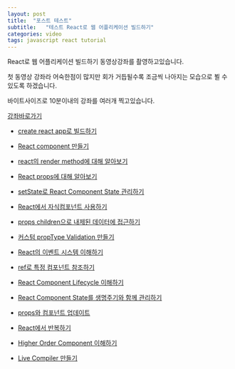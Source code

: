 ```yaml
---
layout: post
title:  "포스트 테스트"
subtitle:   "테스트 React로 웹 어플리케이션 빌드하기"
categories: video
tags: javascript react tutorial
---
```


React로 웹 어플리케이션 빌드하기 동영상강좌를 촬영하고있습니다.

첫 동영상 강좌라 어숙한점이 많지만 회가 거듭될수록 조금씩 나아지는 모습으로 뵐 수 있도록 하겠습니다.

바이트사이즈로 10분이내의 강좌를 여러개 찍고있습니다.

[강좌바로가기](https://www.youtube.com/playlist?list=PLBrx45N7b6tkdisu8ZhKs02tEf5wDuk2W)

- [ create react app로 빌드하기 ](https://youtu.be/r9fbXIaNxck?list=PLBrx45N7b6tkdisu8ZhKs02tEf5wDuk2W)

- [ React component 만들기 ](https://youtu.be/UfFmRTSgzhw?list=PLBrx45N7b6tkdisu8ZhKs02tEf5wDuk2W)

- [ react의 render method에 대해 알아보기 ](https://youtu.be/LqH4UnZ51z0?list=PLBrx45N7b6tkdisu8ZhKs02tEf5wDuk2W)

- [ React props에 대해 알아보기 ](https://youtu.be/lzRLyWkjypo?list=PLBrx45N7b6tkdisu8ZhKs02tEf5wDuk2W)

- [ setState로 React Component State 관리하기 ](https://youtu.be/bQ0BVWKs9xo?list=PLBrx45N7b6tkdisu8ZhKs02tEf5wDuk2W)

- [React에서 자식컴포넌트 사용하기 ](https://youtu.be/Fu8oEdeQebY?list=PLBrx45N7b6tkdisu8ZhKs02tEf5wDuk2W)

- [ props children으로 내제된 데이터에 접근하기 ](https://youtu.be/xXyHRrnEdfI?list=PLBrx45N7b6tkdisu8ZhKs02tEf5wDuk2W)

- [ 커스텀 propType Validation 만들기 ](https://youtu.be/A0Gp1riRvfg?list=PLBrx45N7b6tkdisu8ZhKs02tEf5wDuk2W)

- [ React의 이벤트 시스템 이해하기 ](https://youtu.be/EdVcSoX7lEM?list=PLBrx45N7b6tkdisu8ZhKs02tEf5wDuk2W)

- [ ref로 특정 컴포넌트 참조하기 ](https://youtu.be/S3DB0_l8pKk?list=PLBrx45N7b6tkdisu8ZhKs02tEf5wDuk2W)

- [ React Component Lifecycle 이해하기 ](https://youtu.be/sw45IIdkR2g?list=PLBrx45N7b6tkdisu8ZhKs02tEf5wDuk2W)

- [ React Component State를 생명주기와 함께 관리하기 ](https://youtu.be/5bYfJ0zY-wE?list=PLBrx45N7b6tkdisu8ZhKs02tEf5wDuk2W)

- [ props와 컴포넌트 업데이트 ](https://youtu.be/cdKaLmygXH0?list=PLBrx45N7b6tkdisu8ZhKs02tEf5wDuk2W)

- [ React에서 반복하기 ](https://youtu.be/887EuSnz7uY?list=PLBrx45N7b6tkdisu8ZhKs02tEf5wDuk2W)

- [ Higher Order Component 이해하기 ](https://youtu.be/FK9QjkEQ4sQ?list=PLBrx45N7b6tkdisu8ZhKs02tEf5wDuk2W)

- [ Live Compiler 만들기 ](https://youtu.be/fXj-sXENkC4?list=PLBrx45N7b6tkdisu8ZhKs02tEf5wDuk2W)
